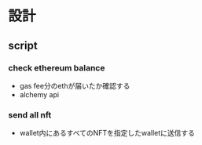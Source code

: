 # 設計
## script
### check ethereum balance
- gas fee分のethが届いたか確認する
- alchemy api
### send all nft 
- wallet内にあるすべてのNFTを指定したwalletに送信する